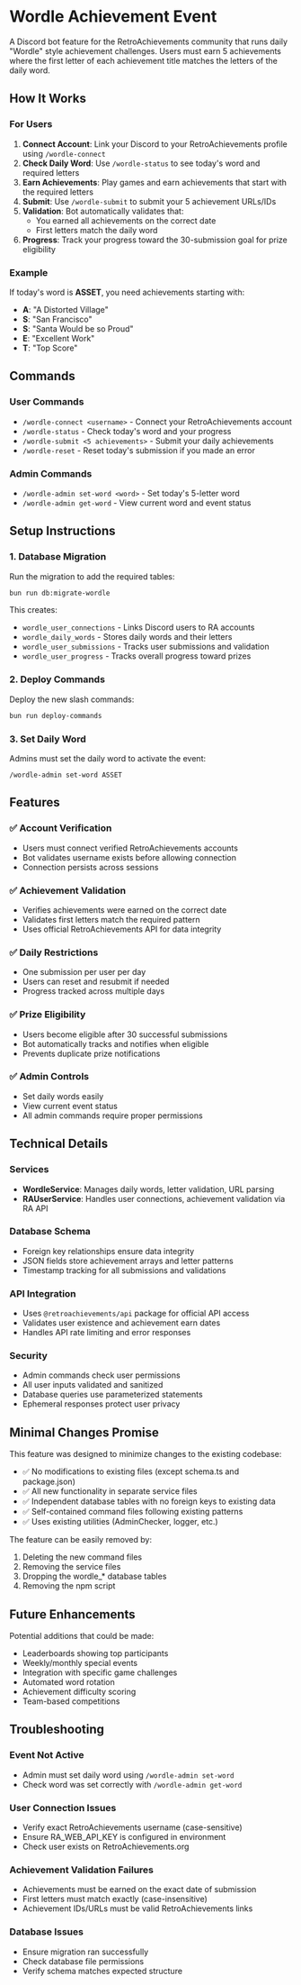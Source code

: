 # Wordle Achievement Event

A Discord bot feature for the RetroAchievements community that runs daily "Wordle" style achievement challenges. Users must earn 5 achievements where the first letter of each achievement title matches the letters of the daily word.

## How It Works

### For Users
1. **Connect Account**: Link your Discord to your RetroAchievements profile using `/wordle-connect`
2. **Check Daily Word**: Use `/wordle-status` to see today's word and required letters
3. **Earn Achievements**: Play games and earn achievements that start with the required letters
4. **Submit**: Use `/wordle-submit` to submit your 5 achievement URLs/IDs
5. **Validation**: Bot automatically validates that:
   - You earned all achievements on the correct date
   - First letters match the daily word
6. **Progress**: Track your progress toward the 30-submission goal for prize eligibility

### Example
If today's word is **ASSET**, you need achievements starting with:
- **A**: "A Distorted Village"
- **S**: "San Francisco" 
- **S**: "Santa Would be so Proud"
- **E**: "Excellent Work"
- **T**: "Top Score"

## Commands

### User Commands
- `/wordle-connect <username>` - Connect your RetroAchievements account
- `/wordle-status` - Check today's word and your progress
- `/wordle-submit <5 achievements>` - Submit your daily achievements
- `/wordle-reset` - Reset today's submission if you made an error

### Admin Commands
- `/wordle-admin set-word <word>` - Set today's 5-letter word
- `/wordle-admin get-word` - View current word and event status

## Setup Instructions

### 1. Database Migration
Run the migration to add the required tables:
```bash
bun run db:migrate-wordle
```

This creates:
- `wordle_user_connections` - Links Discord users to RA accounts
- `wordle_daily_words` - Stores daily words and their letters
- `wordle_user_submissions` - Tracks user submissions and validation
- `wordle_user_progress` - Tracks overall progress toward prizes

### 2. Deploy Commands
Deploy the new slash commands:
```bash
bun run deploy-commands
```

### 3. Set Daily Word
Admins must set the daily word to activate the event:
```
/wordle-admin set-word ASSET
```

## Features

### ✅ Account Verification
- Users must connect verified RetroAchievements accounts
- Bot validates username exists before allowing connection
- Connection persists across sessions

### ✅ Achievement Validation
- Verifies achievements were earned on the correct date
- Validates first letters match the required pattern
- Uses official RetroAchievements API for data integrity

### ✅ Daily Restrictions
- One submission per user per day
- Users can reset and resubmit if needed
- Progress tracked across multiple days

### ✅ Prize Eligibility
- Users become eligible after 30 successful submissions
- Bot automatically tracks and notifies when eligible
- Prevents duplicate prize notifications

### ✅ Admin Controls
- Set daily words easily
- View current event status
- All admin commands require proper permissions

## Technical Details

### Services
- **WordleService**: Manages daily words, letter validation, URL parsing
- **RAUserService**: Handles user connections, achievement validation via RA API

### Database Schema
- Foreign key relationships ensure data integrity
- JSON fields store achievement arrays and letter patterns
- Timestamp tracking for all submissions and validations

### API Integration
- Uses `@retroachievements/api` package for official API access
- Validates user existence and achievement earn dates
- Handles API rate limiting and error responses

### Security
- Admin commands check user permissions
- All user inputs validated and sanitized
- Database queries use parameterized statements
- Ephemeral responses protect user privacy

## Minimal Changes Promise

This feature was designed to minimize changes to the existing codebase:
- ✅ No modifications to existing files (except schema.ts and package.json)
- ✅ All new functionality in separate service files
- ✅ Independent database tables with no foreign keys to existing data
- ✅ Self-contained command files following existing patterns
- ✅ Uses existing utilities (AdminChecker, logger, etc.)

The feature can be easily removed by:
1. Deleting the new command files
2. Removing the service files  
3. Dropping the wordle_* database tables
4. Removing the npm script

## Future Enhancements

Potential additions that could be made:
- Leaderboards showing top participants
- Weekly/monthly special events
- Integration with specific game challenges
- Automated word rotation
- Achievement difficulty scoring
- Team-based competitions

## Troubleshooting

### Event Not Active
- Admin must set daily word using `/wordle-admin set-word`
- Check word was set correctly with `/wordle-admin get-word`

### User Connection Issues
- Verify exact RetroAchievements username (case-sensitive)
- Ensure RA_WEB_API_KEY is configured in environment
- Check user exists on RetroAchievements.org

### Achievement Validation Failures
- Achievements must be earned on the exact date of submission
- First letters must match exactly (case-insensitive)
- Achievement IDs/URLs must be valid RetroAchievements links

### Database Issues
- Ensure migration ran successfully
- Check database file permissions
- Verify schema matches expected structure